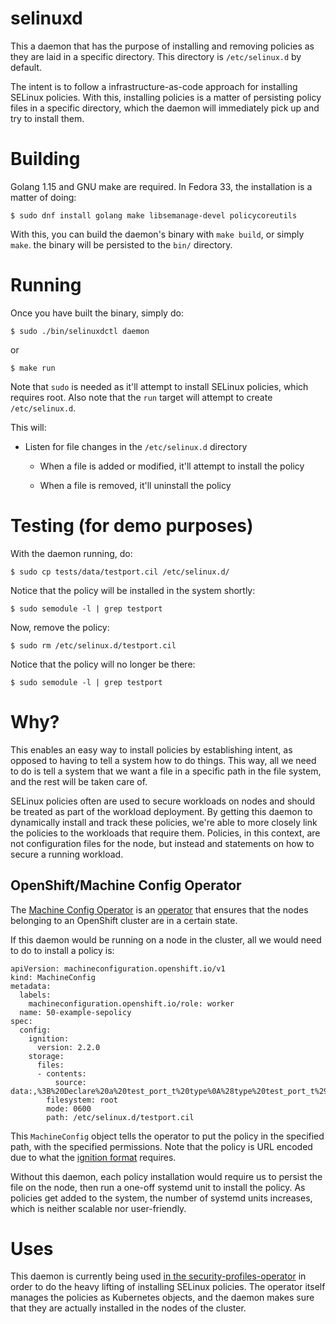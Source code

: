 selinuxd
========

This a daemon that has the purpose of installing and removing policies as they are
laid in a specific directory. This directory is `/etc/selinux.d` by default.

The intent is to follow a infrastructure-as-code approach for installing SELinux
policies. With this, installing policies is a matter of persisting policy files
in a specific directory, which the daemon will immediately pick up and try to
install them.

Building
========

Golang 1.15 and GNU make are required. In Fedora 33, the installation is a matter of doing:

```
$ sudo dnf install golang make libsemanage-devel policycoreutils
```

With this, you can build the daemon's binary with `make build`, or simply
`make`. the binary will be persisted to the `bin/` directory.

Running
=======

Once you have built the binary, simply do:

```
$ sudo ./bin/selinuxdctl daemon
```

or

```
$ make run
```

Note that `sudo` is needed as it'll attempt to install SELinux policies, which
requires root. Also note that the `run` target will attempt to create
`/etc/selinux.d`.

This will:

* Listen for file changes in the `/etc/selinux.d` directory

  - When a file is added or modified, it'll attempt to install the policy

  - When a file is removed, it'll uninstall the policy

Testing (for demo purposes)
===========================

With the daemon running, do:

```
$ sudo cp tests/data/testport.cil /etc/selinux.d/
```

Notice that the policy will be installed in the system shortly:

```
$ sudo semodule -l | grep testport
```

Now, remove the policy:

```
$ sudo rm /etc/selinux.d/testport.cil
```

Notice that the policy will no longer be there:

```
$ sudo semodule -l | grep testport
```

Why?
====

This enables an easy way to install policies by establishing intent, as opposed to
having to tell a system how to do things. This way, all we need to do is tell a system
that we want a file in a specific path in the file system, and the rest will be taken care of.

SELinux policies often are used to secure workloads on nodes and should be
treated as part of the workload deployment. By getting this daemon to dynamically
install and track these policies, we're able to more closely link the policies
to the workloads that require them. Policies, in this context, are not
configuration files for the node, but instead and statements on how to secure a
running workload.

OpenShift/Machine Config Operator
---------------------------------

The [Machine Config Operator](https://github.com/openshift/machine-config-operator)
is an [operator](https://kubernetes.io/docs/concepts/extend-kubernetes/operator/) that
ensures that the nodes belonging to an OpenShift cluster are in a certain state.

If this daemon would be running on a node in the cluster, all we would need to do
to install a policy is:

```
apiVersion: machineconfiguration.openshift.io/v1
kind: MachineConfig
metadata:
  labels:
    machineconfiguration.openshift.io/role: worker
  name: 50-example-sepolicy
spec:
  config:
    ignition:
      version: 2.2.0
    storage:
      files:
      - contents:
          source: data:,%3B%20Declare%20a%20test_port_t%20type%0A%28type%20test_port_t%29%0A%3B%20Assign%20the%20type%20to%20the%20object_r%20role%0A%28roletype%20object_r%20test_port_t%29%0A%0A%3B%20Assign%20the%20right%20set%20of%20attributes%20to%20the%20port%0A%28typeattributeset%20defined_port_type%20test_port_t%29%0A%28typeattributeset%20port_type%20test_port_t%29%0A%0A%3B%20Declare%20tcp%3A1440%20as%20test_port_t%0A%28portcon%20tcp%201440%20%28system_u%20object_r%20test_port_t%20%28%28s0%29%20%28s0%29%29%29%29
        filesystem: root
        mode: 0600
        path: /etc/selinux.d/testport.cil
```

This `MachineConfig` object tells the operator to put the policy in the specified path, with
the specified permissions. Note that the policy is URL encoded due
to what the [ignition format](https://github.com/coreos/ignition) requires.

Without this daemon, each policy installation would require us to persist the file
on the node, then run a one-off systemd unit to install the policy. As policies
get added to the system, the number of systemd units increases, which is neither scalable
nor user-friendly.

Uses
====

This daemon is currently being used [in the security-profiles-operator](
https://github.com/kubernetes-sigs/security-profiles-operator) in order to do
the heavy lifting of installing SELinux policies. The operator itself manages the policies
as Kubernetes objects, and the daemon makes sure that they are actually installed in
the nodes of the cluster.

